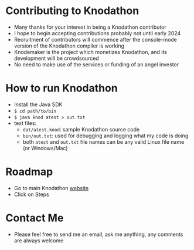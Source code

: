 # Contributing to Knodathon
* Many thanks for your interest in being a Knodathon contributor
* I hope to begin accepting contributions probably not until early 2024
* Recruitment of contributors will commence after the console-mode version of the Knodathon compiler is working
* Knodemaker is the project which monetizes Knodathon, and its development will be crowdsourced
* No need to make use of the services or funding of an angel investor
# How to run Knodathon
* Install the Java SDK
* `$ cd path/to/bin`
* `$ java knod atest > out.txt`
* text files:
  * `dat/atest.knod`: sample Knodathon source code
  * `bin/out.txt`: used for debugging and logging what my code is doing
  * both `atest` and `out.txt` file names can be any valid Linux file name (or Windows/Mac)
# Roadmap
* Go to main Knodathon [website](http://knodathon.org)
* Click on Steps
# Contact Me
* Please feel free to send me an email, ask me anything, any comments are always welcome
